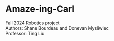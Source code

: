 # Amaze-ing-Carl
Fall 2024 Robotics project<br>
Authors: Shane Bourdeau and Donevan Mysliwiec<br>
Professor: Ting Liu
